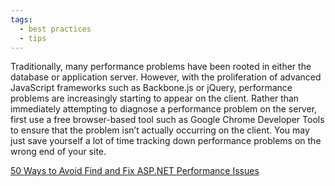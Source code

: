 ```yaml
---
tags:
  - best practices
  - tips
---
```


Traditionally, many performance problems have been rooted in either the database or application server. However, with the proliferation of advanced JavaScript frameworks such as Backbone.js or jQuery, performance problems are increasingly starting to appear on the client. Rather than immediately attempting to diagnose a performance problem on the server, first use a free browser-based tool such as Google Chrome Developer Tools to ensure that the problem isn’t actually occurring on the client. You may just save yourself a lot of time tracking down performance problems on the wrong end of your site.

[50 Ways to Avoid Find and Fix ASP.NET Performance Issues](https://www.red-gate.com/library/50-ways-to-avoid-find-and-fix-asp-net-performance-issues)